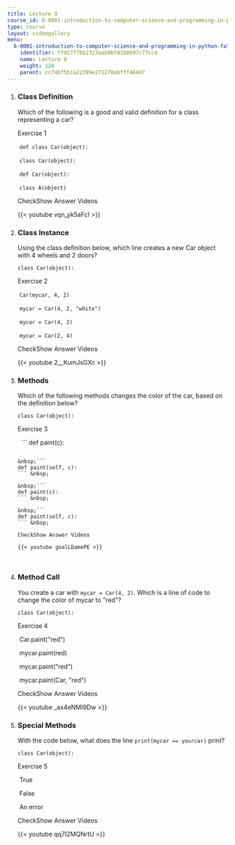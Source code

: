 ```yaml
---
title: Lecture 8
course_id: 6-0001-introduction-to-computer-science-and-programming-in-python-fall-2016
type: course
layout: videogallery
menu:
  6-0001-introduction-to-computer-science-and-programming-in-python-fall-2016:
    identifier: ffd17f7bb2323aab9bf41b8697c77ccd
    name: Lecture 8
    weight: 120
    parent: cc74bf5b1a22399e271270abfff469d7
---
```

1.  ### Class Definition
    
      
    
    Which of the following is a good and valid definition for a class representing a car?
    
    Exercise 1
    
    &nbsp;`def class Car(object):`&nbsp;
    
    &nbsp;`class Car(object):`&nbsp;
    
    &nbsp;`def Car(object):`&nbsp;
    
    &nbsp;`class A(object)`&nbsp;
    
    CheckShow Answer Videos
    
    {{< youtube vqn\_yk5aFcI >}}
    
  
3.  ### Class Instance
    
      
    
    Using the class definition below, which line creates a new Car object with 4 wheels and 2 doors?
    
    ```
    class Car(object):
    ```
    
    Exercise 2
    
    &nbsp;`Car(mycar, 4, 2)`&nbsp;
    
    &nbsp;`mycar = Car(4, 2, "white")`&nbsp;
    
    &nbsp;`mycar = Car(4, 2)`&nbsp;
    
    &nbsp;`mycar = Car(2, 4)`&nbsp;
    
    CheckShow Answer Videos
    
    {{< youtube 2\_\_KumJsGXc >}}
    
  
5.  ### Methods
    
      
    
    Which of the following methods changes the color of the car, based on the definition below?
    
    ```
    class Car(object):
    ```
    
    Exercise 3
    
    &nbsp; ```
     def paint(c):
    ``` &nbsp;
    
    &nbsp;```
    def paint(self, c):
    ``` &nbsp;
    
    &nbsp;```
    def paint(c):
    ``` &nbsp;
    
    &nbsp;```
    def paint(self, c):
    ``` &nbsp;
    
    CheckShow Answer Videos
    
    {{< youtube goalLDamePE >}}
    
  
7.  ### Method Call
    
      
    
    You create a car with `mycar = Car(4, 2)`. Which is a line of code to change the color of mycar to "red"?
    
    ```
    class Car(object):
    ```
    
    Exercise 4
    
    &nbsp;Car.paint("red")&nbsp;
    
    &nbsp;mycar.paint(red)&nbsp;
    
    &nbsp;mycar.paint("red")&nbsp;
    
    &nbsp;mycar.paint(Car, "red")&nbsp;
    
    CheckShow Answer Videos
    
    {{< youtube \_ax4eNMI9Dw >}}
    
  
9.  ### Special Methods
    
      
    
    With the code below, what does the line `print(mycar == yourcar)` print?
    
    ```
    class Car(object):
    ```
    
    Exercise 5
    
    &nbsp;True&nbsp;
    
    &nbsp;False&nbsp;
    
    &nbsp;An error&nbsp;
    
    CheckShow Answer Videos
    
    {{< youtube qq7I2MQNrtU >}}